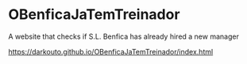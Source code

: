 # OBenficaJaTemTreinador
A website that checks if S.L. Benfica has already hired a new manager

https://darkouto.github.io/OBenficaJaTemTreinador/index.html
